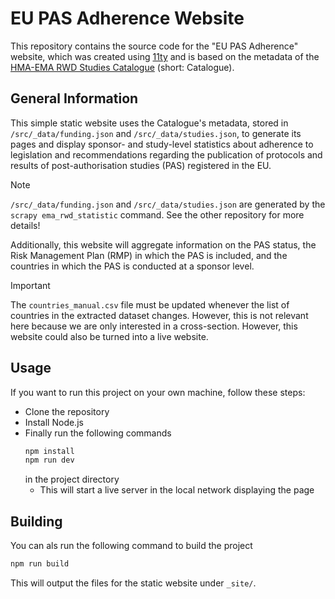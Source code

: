# EU PAS Adherence Website
This repository contains the source code for the "EU PAS Adherence" website, which was created using [11ty](https://www.11ty.dev/) and is based on the metadata of the [HMA-EMA RWD Studies Catalogue](https://catalogues.ema.europa.eu/) (short: Catalogue).

## General Information

This simple static website uses the Catalogue's metadata, stored in `/src/_data/funding.json` and `/src/_data/studies.json`, to generate its pages and display sponsor- and study-level statistics about adherence to legislation and recommendations regarding the publication of protocols and results of post-authorisation studies (PAS) registered in the EU.

> [!NOTE]
> `/src/_data/funding.json` and `/src/_data/studies.json` are generated by the `scrapy ema_rwd_statistic` command. See the other repository for more details!

Additionally, this website will aggregate information on the PAS status, the Risk Management Plan (RMP) in which the PAS is included, and the countries in which the PAS is conducted at a sponsor level.

> [!IMPORTANT]
> The `countries_manual.csv` file must be updated whenever the list of countries in the extracted dataset changes. However, this is not relevant here because we are only interested in a cross-section. However, this website could also be turned into a live website.

## Usage
If you want to run this project on your own machine, follow these steps:
* Clone the repository
* Install Node.js
* Finally run the following commands
  ```sh
  npm install
  npm run dev
  ``` 
  in the project directory
  - This will start a live server in the local network displaying the page

## Building
You can als run the following command to build the project
```sh
npm run build
```

This will output the files for the static website under `_site/`. 
